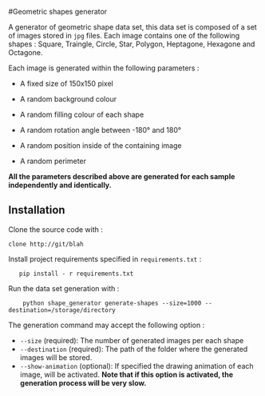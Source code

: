 #Geometric shapes generator

A generator of geometric shape data set, this data set is composed of a set of 
images stored in `jpg` files. Each image contains one of the following shapes : 
Square, Traingle, Circle, Star, Polygon, Heptagone, Hexagone and Octagone.

Each image is generated within the following parameters : 

- A fixed size of 150x150 pixel

- A random background colour
- A random filling colour of each shape
- A random rotation angle between -180° and 180°
- A random position inside of the containing image
- A random perimeter

**All the parameters described above are generated for each sample independently 
and identically.** 


## Installation

Clone the source code with : 

```
clone http://git/blah
```

Install project requirements specified in `requirements.txt` : 

```
   pip install - r requirements.txt 
```
 
 Run the data set generation with :
 
```
    python shape_generator generate-shapes --size=1000 --destination=/storage/directory
```

The generation command may accept the following option : 

- `--size` (required): The number of generated images per each shape
- `--destination` (required): The path of the folder where the generated images 
will be stored.
- `--show-animation` (optional): If specified the drawing animation of each image, 
will be activated. **Note that if this option is activated, the generation process will be very slow.**